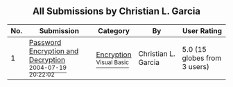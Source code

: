 ﻿<div align="center">

## All Submissions by Christian L\. Garcia

</div>

No.  | Submission | Category | By   | User Rating
---- | ---------- | -------- | ---- | -----------
1 | [Password Encryption and Decryption<br /><sup>2004-07-19 20:22:02</sup>](https://github.com/Planet-Source-Code/christian-l-garcia-password-encryption-and-decryption__1-55037) | [Encryption<br /><sup>Visual Basic</sup>](../ByCategory/encryption__1-48.md) | Christian L\. Garcia | 5.0 (15 globes from 3 users)

